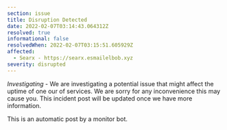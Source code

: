 ```yaml
---
section: issue
title: Disruption Detected
date: 2022-02-07T03:14:43.064312Z
resolved: true
informational: false
resolvedWhen: 2022-02-07T03:15:51.605929Z
affected:
  - Searx - https://searx.esmailelbob.xyz
severity: disrupted
---
```

*Investigating* - We are investigating a potential issue that might affect the uptime of one our of services. We are sorry for any inconvenience this may cause you. This incident post will be updated once we have more information.

This is an automatic post by a monitor bot.
        